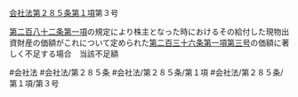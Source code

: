 [会社法第２８５条第１項](会社法＿＿＿＿第２８５条第１項)第３号

[第二百八十二条第一項](会社法＿＿＿＿第２８２条第１項)の規定により株主となった時におけるその給付した現物出資財産の価額がこれについて定められた[第二百三十六条第一項第三号](会社法＿＿＿＿第２３６条第１項第３号)の価額に著しく不足する場合　当該不足額


#会社法
#会社法/第２８５条
#会社法/第２８５条/第１項
#会社法/第２８５条/第１項/第３号
